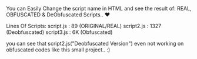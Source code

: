 You can Easily Change the script name in HTML and see the result of: REAL, OBFUSCATED & DeObfuscated Scripts.. ❤


Lines Of Scripts:
script.js : 89  (ORIGINAL/REAL)
script2.js : 1327 (Deobfuscated)
script3.js : 6K (Obfuscated)

you can see that script2.js("Deobfuscated Version") even not working on obfuscated codes like this small project.. :)
